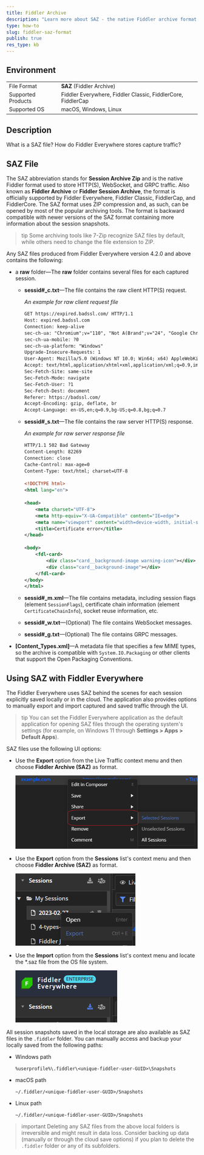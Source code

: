 ```yaml
---
title: Fiddler Archive
description: "Learn more about SAZ - the native Fiddler archive format for saving captured HTTP(S) traffic."
type: how-to
slug: fiddler-saz-format
publish: true
res_type: kb
---
```


## Environment

|   |   |
|---|---|
| File Format | **SAZ** (Fiddler Archive) |
| Supported Products | Fiddler Everywhere, Fiddler Classic, FiddlerCore,  FiddlerCap |
| Supported OS | macOS, Windows, Linux |

## Description

What is a SAZ file? How do Fiddler Everywhere stores capture traffic?


## SAZ File

The SAZ abbreviation stands for **Session Archive Zip** and is the native Fiddler format used to store HTTP(S), WebSocket, and GRPC traffic. Also known as **Fiddler Archive** or **Fiddler Session Archive**, the format is officially supported by Fiddler Everywhere, Fiddler Classic, FiddlerCap, and FiddlerCore. The SAZ format uses ZIP compression and, as such, can be opened by most of the popular archiving tools. The format is backward compatible with newer versions of the SAZ format containing more information about the session snapshots.

>tip Some archiving tools like 7-Zip recognize SAZ files by default, while others need to change the file extension to ZIP.

Any SAZ files produced from Fiddler Everywhere version 4.2.0 and above contains the following:

* a **raw** folder&mdash;The **raw** folder contains several files for each captured session.

    * **sessid#_c.txt**&mdash;The file contains the raw client HTTP(S) request.

        _An example for raw client request file_
        ```txt
        GET https://expired.badssl.com/ HTTP/1.1
        Host: expired.badssl.com
        Connection: keep-alive
        sec-ch-ua: "Chromium";v="110", "Not A(Brand";v="24", "Google Chrome";v="110"
        sec-ch-ua-mobile: ?0
        sec-ch-ua-platform: "Windows"
        Upgrade-Insecure-Requests: 1
        User-Agent: Mozilla/5.0 (Windows NT 10.0; Win64; x64) AppleWebKit/537.36 (KHTML, like Gecko) Chrome/110.0.0.0 Safari/537.36
        Accept: text/html,application/xhtml+xml,application/xml;q=0.9,image/avif,image/webp,image/apng,*/*;q=0.8,application/signed-exchange;v=b3;q=0.7
        Sec-Fetch-Site: same-site
        Sec-Fetch-Mode: navigate
        Sec-Fetch-User: ?1
        Sec-Fetch-Dest: document
        Referer: https://badssl.com/
        Accept-Encoding: gzip, deflate, br
        Accept-Language: en-US,en;q=0.9,bg-US;q=0.8,bg;q=0.7
        ```

    * **sessid#_s.txt**&mdash;The file contains the raw server HTTP(S) response.

        _An example for raw server response file_
        ```xml
        HTTP/1.1 502 Bad Gateway
        Content-Length: 82269
        Connection: close
        Cache-Control: max-age=0
        Content-Type: text/html; charset=UTF-8

        <!DOCTYPE html>
        <html lang="en">

        <head>
            <meta charset="UTF-8">
            <meta http-equiv="X-UA-Compatible" content="IE=edge">
            <meta name="viewport" content="width=device-width, initial-scale=1.0">
            <title>Certificate error</title>
        </head>

        <body>
            <fdl-card>
                <div class="card__background-image warning-icon"></div>
                <div class="card__background-image"></div>
            </fdl-card>
        </body>
        </html>
        ```

    * **sessid#_m.xml**&mdash;The file contains metadata, including session flags (element `SessionFlags`), certificate chain information (element `CertificateChainInfo`), socket reuse information, etc.

    * **sessid#_w.txt**&mdash;(Optional) The file contains WebSocket messages.

    * **sessid#_g.txt**&mdash;(Optional) The file contains GRPC messages.

* **[Content_Types.xml]**&mdash;A metadata file that specifies a few MIME types, so the archive is compatible with `System.IO.Packaging` or other clients that support the Open Packaging Conventions.

## Using SAZ with Fiddler Everywhere

The Fiddler Everywhere uses SAZ behind the scenes for each session explicitly saved locally or in the cloud. The application also provides options to manually export and import captured and saved traffic through the UI. 

>tip You can set the Fiddler Everywhere application as the default application for opening SAZ files through the operating system's settings (for example, on Windows 11 through **Settings > Apps > Default Apps**).

 SAZ files use the following UI options:

- Use the **Export** option from the Live Traffic context menu and then choose **Fiddler Archive (SAZ)** as format.

    ![Export SAZ from Live Traffic](../images/kb/saz/saz-export-live-traffic.png)

- Use the **Export** option from the **Sessions** list's context menu and then choose **Fiddler Archive (SAZ)** as format.

    ![Export SAZ from Lthe saved Sessions list](../images/kb/saz/saz-export-saved-sessions.png)

- Use the **Import** option from the **Sessions** list's context menu and locate the *.saz file from the OS file system.   

    ![Import SAZ into the **Sesssions** list](../images/kb/saz/saz-import-saved-sessions.png)

All session snapshots saved in the local storage are also available as SAZ files in the `.fiddler` folder. You can manually access and backup your locally saved from the following paths:

* Windows path
    ```curl
    %userprofile%\.fiddler\<unique-fiddler-user-GUID>\Snapshots
    ```

* macOS path

    ```curl
    ~/.fiddler/<unique-fiddler-user-GUID>/Snapshots
    ```

* Linux path

    ```curl
    ~/.fiddler/<unique-fiddler-user-GUID>/Snapshots
    ```

>important Deleting any SAZ files from the above local folders is irreversible and might result in data loss. Consider backing up data (manually or through the cloud save options) if you plan to delete the `.fiddler` folder or any of its subfolders.